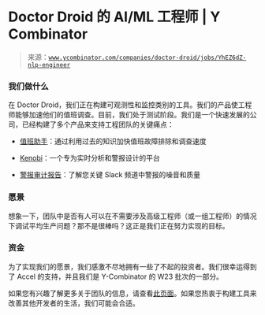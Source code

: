 <!--yml

category: 未分类

date: 2024-05-27 15:13:13

-->

# Doctor Droid 的 AI/ML 工程师 | Y Combinator

> 来源：[`www.ycombinator.com/companies/doctor-droid/jobs/YhEZ6dZ-nlp-engineer`](https://www.ycombinator.com/companies/doctor-droid/jobs/YhEZ6dZ-nlp-engineer)

### 我们做什么

在 Doctor Droid，我们正在构建可观测性和监控类别的工具。我们的产品使工程师能够加速他们的值班调查。目前，我们处于测试阶段。我们是一个快速发展的公司，已经构建了多个产品来支持工程团队的关键痛点：

+   [值班助手](https://drdroid.io)：通过利用过去的知识加快值班故障排除和调查速度

+   [Kenobi](https://drdroid.io/kenobi)：一个专为实时分析和警报设计的平台

+   [警报审计报告](https://drdroid.io/doctor-droid-slack-integration)：了解您关键 Slack 频道中警报的噪音和质量

### 愿景

想象一下，团队中是否有人可以在不需要涉及高级工程师（或一组工程师）的情况下调试平均生产问题？那不是很棒吗？这正是我们正在努力实现的目标。

### 资金

为了实现我们的愿景，我们感激不尽地拥有一些了不起的投资者。我们很幸运得到了 Accel 的支持，并且我们是 Y-Combinator 的 W23 批次的一部分。

如果您有兴趣了解更多关于团队的信息，请查看[此页面](https://drdroid.io/about-us)。如果您热衷于构建工具来改善其他开发者的生活，我们可能会合适。

